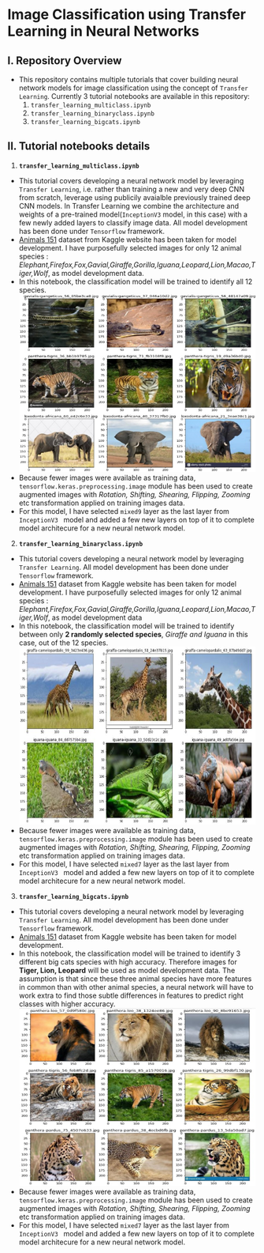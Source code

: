 # **Image Classification using Transfer Learning in Neural Networks**

## I. Repository Overview
- This repository contains multiple tutorials that cover building neural network models for image classification using the concept of `Transfer Learning`. Currently 3 tutorial notebooks are available in this repository:
  1. `transfer_learning_multiclass.ipynb`
  2. `transfer_learning_binaryclass.ipynb`
  3. `transfer_learning_bigcats.ipynb`

## II. Tutorial notebooks details

1. **`transfer_learning_multiclass.ipynb`**
- This tutorial covers developing a neural network model by leveraging `Transfer Learning`, i.e. rather than training a new and very deep CNN from scratch, leverage using publicily avaialble previously trained deep CNN models. In Transfer Learning we combine the architecture and weights of a pre-trained model(`InceptionV3` model, in this case) with a few newly added layers to classify image data. All model development has been done under `Tensorflow` framework.
- [Animals 151](https://www.kaggle.com/datasets/sharansmenon/animals141) dataset from Kaggle website has been taken for model development. I have purposefully selected images for only 12 animal species : *Elephant,Firefox,Fox,Gavial,Giraffe,Gorilla,Iguana,Leopard,Lion,Macao,Tiger,Wolf*, as model development data.
- In this notebook, the classification model will be trained to identify all 12 species.<br> 
  <img src='./snippets/01a.JPG' width='540' height='360' title='Animal Species Sample'>    
- Because fewer images were available as training data, `tensorflow.keras.preprocessing.image` module has been used to create augmented images with *Rotation, Shifting, Shearing, Flipping, Zooming* etc transformation applied on training images data.
- For this model, I have selected `mixed9` layer as the last layer from `InceptionV3 ` model and added a few new layers on top of it to complete model architecure for a new neural network model. 

2. **`transfer_learning_binaryclass.ipynb`**
- This tutorial covers developing a neural network model by leveraging `Transfer Learning`. All model development has been done under `Tensorflow` framework.
- [Animals 151](https://www.kaggle.com/datasets/sharansmenon/animals141) dataset from Kaggle website has been taken for model development. I have purposefully selected images for only 12 animal species : *Elephant,Firefox,Fox,Gavial,Giraffe,Gorilla,Iguana,Leopard,Lion,Macao,Tiger,Wolf*, as model development data
- In this notebook, the classification model will be trained to identify between only **2 randomly selected species**, *Giraffe and Iguana* in this case, out of the 12 species.<br>
  <img src='./snippets/02a.JPG' width='540' height='360' title='Sample of two randomly selected species'>
- Because fewer images were available as training data, `tensorflow.keras.preprocessing.image` module has been used to create augmented images with *Rotation, Shifting, Shearing, Flipping, Zooming* etc transformation applied on training images data.
- For this model, I have selected `mixed7` layer as the last layer from `InceptionV3 ` model and added a few new layers on top of it to complete model architecure for a new neural network model.

3. **`transfer_learning_bigcats.ipynb`**
- This tutorial covers developing a neural network model by leveraging `Transfer Learning`. All model development has been done under `Tensorflow` framework.
- [Animals 151](https://www.kaggle.com/datasets/sharansmenon/animals141) dataset from Kaggle website has been taken for model development.
- In this notebook, the classification model will be trained to identify 3 different big cats species with high accuracy. Therefore images for **Tiger, Lion, Leopard** will be used as model development data. The assumption is that since these three animal species have more features in common than with other animal species, a neural network will have to work extra to find those subtle differences in features to predict right classes with higher accuracy.<br>
  <img src='./snippets/03a.JPG' width='540' height='360' title='Sample of Big Cats'>
- Because fewer images were available as training data, `tensorflow.keras.preprocessing.image` module has been used to create augmented images with *Rotation, Shifting, Shearing, Flipping, Zooming* etc transformation applied on training images data.
- For this model, I have selected `mixed7` layer as the last layer from `InceptionV3 ` model and added a few new layers on top of it to complete model architecure for a new neural network model.
